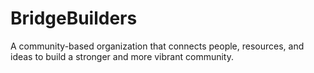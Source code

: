 # BridgeBuilders
A community-based organization that connects people, resources, and ideas to build a stronger and more vibrant community.
